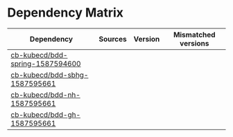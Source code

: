 # Dependency Matrix

Dependency | Sources | Version | Mismatched versions
---------- | ------- | ------- | -------------------
[cb-kubecd/bdd-spring-1587594600](https://github.com/cb-kubecd/bdd-spring-1587594600.git) |  | []() | 
[cb-kubecd/bdd-sbhg-1587595661](https://github.com/cb-kubecd/bdd-sbhg-1587595661.git) |  | []() | 
[cb-kubecd/bdd-nh-1587595661](https://github.com/cb-kubecd/bdd-nh-1587595661.git) |  | []() | 
[cb-kubecd/bdd-gh-1587595661](https://github.com/cb-kubecd/bdd-gh-1587595661.git) |  | []() | 
